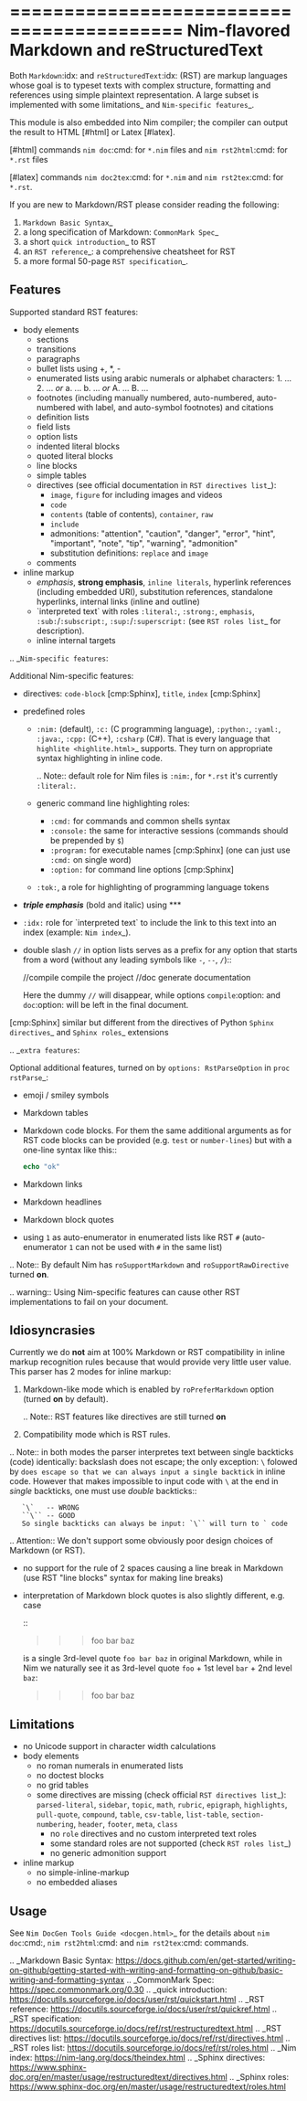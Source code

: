 ==========================================
Nim-flavored Markdown and reStructuredText
==========================================

Both `Markdown`:idx: and `reStructuredText`:idx: (RST) are markup
languages whose goal is to
typeset texts with complex structure, formatting and references
using simple plaintext representation.
A large subset is implemented with some limitations_ and
`Nim-specific features`_.

This module is also embedded into Nim compiler; the compiler can output
the result to HTML \[#html] or Latex \[#latex].

\[#html] commands `nim doc`:cmd: for ``*.nim`` files and
   `nim rst2html`:cmd: for ``*.rst`` files

\[#latex] commands `nim doc2tex`:cmd: for ``*.nim`` and
   `nim rst2tex`:cmd: for ``*.rst``.

If you are new to Markdown/RST please consider reading the following:

1) `Markdown Basic Syntax`_
2) a long specification of Markdown: `CommonMark Spec`_
3) a short `quick introduction`_ to RST
4) an `RST reference`_: a comprehensive cheatsheet for RST
5) a more formal 50-page `RST specification`_.

Features
--------

Supported standard RST features:

* body elements
  + sections
  + transitions
  + paragraphs
  + bullet lists using \+, \*, \-
  + enumerated lists using arabic numerals or alphabet
    characters:  1. ... 2. ... *or* a. ... b. ... *or* A. ... B. ...
  + footnotes (including manually numbered, auto-numbered, auto-numbered
    with label, and auto-symbol footnotes) and citations
  + definition lists
  + field lists
  + option lists
  + indented literal blocks
  + quoted literal blocks
  + line blocks
  + simple tables
  + directives (see official documentation in `RST directives list`_):
    - ``image``, ``figure`` for including images and videos
    - ``code``
    - ``contents`` (table of contents), ``container``, ``raw``
    - ``include``
    - admonitions: "attention", "caution", "danger", "error", "hint",
      "important", "note", "tip", "warning", "admonition"
    - substitution definitions: `replace` and `image`
  + comments
* inline markup
  + *emphasis*, **strong emphasis**,
    ``inline literals``, hyperlink references (including embedded URI),
    substitution references, standalone hyperlinks,
    internal links (inline and outline)
  + \`interpreted text\` with roles ``:literal:``, ``:strong:``,
    ``emphasis``, ``:sub:``/``:subscript:``, ``:sup:``/``:superscript:``
    (see `RST roles list`_ for description).
  + inline internal targets

.. _`Nim-specific features`:

Additional Nim-specific features:

* directives: ``code-block`` \[cmp:Sphinx], ``title``,
  ``index`` \[cmp:Sphinx]
* predefined roles
  - ``:nim:`` (default), ``:c:`` (C programming language),
    ``:python:``, ``:yaml:``, ``:java:``, ``:cpp:`` (C++), ``:csharp`` (C#).
    That is every language that `highlite <highlite.html>`_ supports.
    They turn on appropriate syntax highlighting in inline code.

    .. Note:: default role for Nim files is ``:nim:``,
              for ``*.rst`` it's currently ``:literal:``.

  - generic command line highlighting roles:
    - ``:cmd:`` for commands and common shells syntax
    - ``:console:`` the same  for interactive sessions
      (commands should be prepended by ``$``)
    - ``:program:`` for executable names \[cmp:Sphinx]
      (one can just use ``:cmd:`` on single word)
    - ``:option:`` for command line options \[cmp:Sphinx]
  - ``:tok:``, a role for highlighting of programming language tokens
* ***triple emphasis*** (bold and italic) using \*\*\*
* ``:idx:`` role for \`interpreted text\` to include the link to this
  text into an index (example: `Nim index`_).
* double slash `//` in option lists serves as a prefix for any option that
  starts from a word (without any leading symbols like `-`, `--`, `/`)::

    //compile   compile the project
    //doc       generate documentation

  Here the dummy `//` will disappear, while options `compile`:option:
  and `doc`:option: will be left in the final document.

\[cmp:Sphinx] similar but different from the directives of
   Python `Sphinx directives`_ and `Sphinx roles`_ extensions

.. _`extra features`:

Optional additional features, turned on by ``options: RstParseOption`` in
`proc rstParse`_:

* emoji / smiley symbols
* Markdown tables
* Markdown code blocks. For them the same additional arguments as for RST
  code blocks can be provided (e.g. `test` or `number-lines`) but with
  a one-line syntax like this::

    ```nim test number-lines=10
    echo "ok"
    ```
* Markdown links
* Markdown headlines
* Markdown block quotes
* using ``1`` as auto-enumerator in enumerated lists like RST ``#``
  (auto-enumerator ``1`` can not be used with ``#`` in the same list)

.. Note:: By default Nim has ``roSupportMarkdown`` and
   ``roSupportRawDirective`` turned **on**.

.. warning:: Using Nim-specific features can cause other RST implementations
  to fail on your document.

Idiosyncrasies
--------------

Currently we do **not** aim at 100% Markdown or RST compatibility in inline
markup recognition rules because that would provide very little user value.
This parser has 2 modes for inline markup:

1) Markdown-like mode which is enabled by `roPreferMarkdown` option
   (turned **on** by default).

   .. Note:: RST features like directives are still turned **on**

2) Compatibility mode which is RST rules.

.. Note:: in both modes the parser interpretes text between single
     backticks (code) identically:
     backslash does not escape; the only exception: ``\`` folowed by `
     does escape so that we can always input a single backtick ` in
     inline code. However that makes impossible to input code with
     ``\`` at the end in *single* backticks, one must use *double*
     backticks::

       `\`   -- WRONG
       ``\`` -- GOOD
       So single backticks can always be input: `\`` will turn to ` code

.. Attention::
   We don't support some obviously poor design choices of Markdown (or RST).

   - no support for the rule of 2 spaces causing a line break in Markdown
     (use RST "line blocks" syntax for making line breaks)

   - interpretation of Markdown block quotes is also slightly different,
     e.g. case

     ::

       >>> foo
       > bar
       >>baz

     is a single 3rd-level quote `foo bar baz` in original Markdown, while
     in Nim we naturally see it as 3rd-level quote `foo` + 1st level `bar` +
     2nd level `baz`:

     >>> foo
     > bar
     >>baz

Limitations
-----------

* no Unicode support in character width calculations
* body elements
  - no roman numerals in enumerated lists
  - no doctest blocks
  - no grid tables
  - some directives are missing (check official `RST directives list`_):
    ``parsed-literal``, ``sidebar``, ``topic``, ``math``, ``rubric``,
    ``epigraph``, ``highlights``, ``pull-quote``, ``compound``,
    ``table``, ``csv-table``, ``list-table``, ``section-numbering``,
    ``header``, ``footer``, ``meta``, ``class``
    - no ``role`` directives and no custom interpreted text roles
    - some standard roles are not supported (check `RST roles list`_)
    - no generic admonition support
* inline markup
  - no simple-inline-markup
  - no embedded aliases

Usage
-----

See `Nim DocGen Tools Guide <docgen.html>`_ for the details about
`nim doc`:cmd:, `nim rst2html`:cmd: and `nim rst2tex`:cmd: commands.

.. _Markdown Basic Syntax: https://docs.github.com/en/get-started/writing-on-github/getting-started-with-writing-and-formatting-on-github/basic-writing-and-formatting-syntax
.. _CommonMark Spec: https://spec.commonmark.org/0.30
.. _quick introduction: https://docutils.sourceforge.io/docs/user/rst/quickstart.html
.. _RST reference: https://docutils.sourceforge.io/docs/user/rst/quickref.html
.. _RST specification: https://docutils.sourceforge.io/docs/ref/rst/restructuredtext.html
.. _RST directives list: https://docutils.sourceforge.io/docs/ref/rst/directives.html
.. _RST roles list: https://docutils.sourceforge.io/docs/ref/rst/roles.html
.. _Nim index: https://nim-lang.org/docs/theindex.html
.. _Sphinx directives: https://www.sphinx-doc.org/en/master/usage/restructuredtext/directives.html
.. _Sphinx roles: https://www.sphinx-doc.org/en/master/usage/restructuredtext/roles.html
